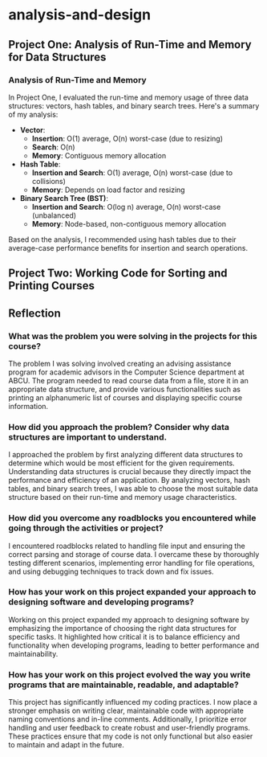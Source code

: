 # analysis-and-design

## Project One: Analysis of Run-Time and Memory for Data Structures

### Analysis of Run-Time and Memory

In Project One, I evaluated the run-time and memory usage of three data structures: vectors, hash tables, and binary search trees. Here's a summary of my analysis:

- **Vector**: 
  - **Insertion**: O(1) average, O(n) worst-case (due to resizing)
  - **Search**: O(n)
  - **Memory**: Contiguous memory allocation
- **Hash Table**: 
  - **Insertion and Search**: O(1) average, O(n) worst-case (due to collisions)
  - **Memory**: Depends on load factor and resizing
- **Binary Search Tree (BST)**: 
  - **Insertion and Search**: O(log n) average, O(n) worst-case (unbalanced)
  - **Memory**: Node-based, non-contiguous memory allocation

Based on the analysis, I recommended using hash tables due to their average-case performance benefits for insertion and search operations.

## Project Two: Working Code for Sorting and Printing Courses

## Reflection

### What was the problem you were solving in the projects for this course?
The problem I was solving involved creating an advising assistance program for academic advisors in the Computer Science department at ABCU. The program needed to read course data from a file, store it in an appropriate data structure, and provide various functionalities such as printing an alphanumeric list of courses and displaying specific course information.

### How did you approach the problem? Consider why data structures are important to understand.
I approached the problem by first analyzing different data structures to determine which would be most efficient for the given requirements. Understanding data structures is crucial because they directly impact the performance and efficiency of an application. By analyzing vectors, hash tables, and binary search trees, I was able to choose the most suitable data structure based on their run-time and memory usage characteristics.

### How did you overcome any roadblocks you encountered while going through the activities or project?
I encountered roadblocks related to handling file input and ensuring the correct parsing and storage of course data. I overcame these by thoroughly testing different scenarios, implementing error handling for file operations, and using debugging techniques to track down and fix issues.

### How has your work on this project expanded your approach to designing software and developing programs?
Working on this project expanded my approach to designing software by emphasizing the importance of choosing the right data structures for specific tasks. It highlighted how critical it is to balance efficiency and functionality when developing programs, leading to better performance and maintainability.

### How has your work on this project evolved the way you write programs that are maintainable, readable, and adaptable?
This project has significantly influenced my coding practices. I now place a stronger emphasis on writing clear, maintainable code with appropriate naming conventions and in-line comments. Additionally, I prioritize error handling and user feedback to create robust and user-friendly programs. These practices ensure that my code is not only functional but also easier to maintain and adapt in the future.
